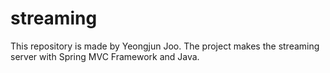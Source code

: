 # streaming

This repository is made by Yeongjun Joo.
The project makes the streaming server with Spring MVC Framework and Java.
